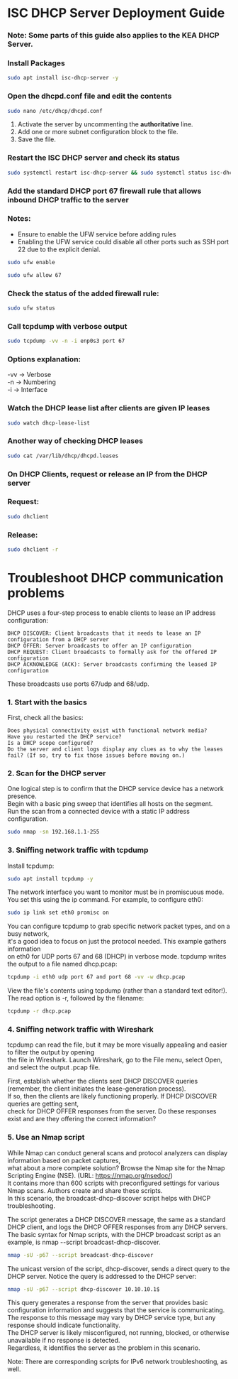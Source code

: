 ISC DHCP Server Deployment Guide
================================

### Note: Some parts of this guide also applies to the KEA DHCP Server.

### Install Packages

```bash
sudo apt install isc-dhcp-server -y
```

### Open the **dhcpd.conf** file and edit the contents

```bash
sudo nano /etc/dhcp/dhcpd.conf
```

1. Activate the server by uncommenting the **authoritative** line.
2. Add one or more subnet configuration block to the file.
3. Save the file.

### Restart the ISC DHCP server and check its status

```bash
sudo systemctl restart isc-dhcp-server && sudo systemctl status isc-dhcp-server
```

### Add the standard DHCP port 67 firewall rule that allows inbound DHCP traffic to the server

### Notes: 

- Ensure to enable the UFW service before adding rules
- Enabling the UFW service could disable all other ports such as SSH port 22 due to the explicit denial.

```bash
sudo ufw enable
```

```bash
sudo ufw allow 67
```

### Check the status of the added firewall rule:

```bash
sudo ufw status
```

### Call tcpdump with verbose output 

```bash
sudo tcpdump -vv -n -i enp0s3 port 67
```

### Options explanation:

-vv -> Verbose\
-n -> Numbering\
-i -> Interface

### Watch the DHCP lease list after clients are given IP leases

```bash
sudo watch dhcp-lease-list
```

### Another way of checking DHCP leases

```bash
sudo cat /var/lib/dhcp/dhcpd.leases
```

### On DHCP Clients, request or release an IP from the DHCP server

### Request:

```bash
sudo dhclient
```

### Release:

```bash
sudo dhclient -r
```

Troubleshoot DHCP communication problems
========================================

DHCP uses a four-step process to enable clients to lease an IP address configuration:

    DHCP DISCOVER: Client broadcasts that it needs to lease an IP configuration from a DHCP server
    DHCP OFFER: Server broadcasts to offer an IP configuration
    DHCP REQUEST: Client broadcasts to formally ask for the offered IP configuration
    DHCP ACKNOWLEDGE (ACK): Server broadcasts confirming the leased IP configuration

These broadcasts use ports 67/udp and 68/udp.

### 1. Start with the basics

First, check all the basics:

    Does physical connectivity exist with functional network media?
    Have you restarted the DHCP service?
    Is a DHCP scope configured?
    Do the server and client logs display any clues as to why the leases fail? (If so, try to fix those issues before moving on.)

### 2. Scan for the DHCP server

One logical step is to confirm that the DHCP service device has a network presence.\
Begin with a basic ping sweep that identifies all hosts on the segment.\
Run the scan from a connected device with a static IP address configuration.

```bash
sudo nmap -sn 192.168.1.1-255
```

### 3. Sniffing network traffic with tcpdump

Install tcpdump:

```bash
sudo apt install tcpdump -y
```

The network interface you want to monitor must be in promiscuous mode.\
You set this using the ip command. For example, to configure eth0:

```bash
sudo ip link set eth0 promisc on
```

You can configure tcpdump to grab specific network packet types, and on a busy network,\
it's a good idea to focus on just the protocol needed. This example gathers information\
on eth0 for UDP ports 67 and 68 (DHCP) in verbose mode. tcpdump writes the output to a file named dhcp.pcap:

```bash
tcpdump -i eth0 udp port 67 and port 68 -vv -w dhcp.pcap
```

View the file's contents using tcpdump (rather than a standard text editor!).\
The read option is -r, followed by the filename:

```bash
tcpdump -r dhcp.pcap
```

### 4. Sniffing network traffic with Wireshark

tcpdump can read the file, but it may be more visually appealing and easier to filter the output by opening\
the file in Wireshark. Launch Wireshark, go to the File menu, select Open, and select the output .pcap file.

First, establish whether the clients sent DHCP DISCOVER queries (remember, the client initiates the lease-generation process).\
If so, then the clients are likely functioning properly. If DHCP DISCOVER queries are getting sent,\
check for DHCP OFFER responses from the server. Do these responses exist and are they offering the correct information?

### 5. Use an Nmap script

While Nmap can conduct general scans and protocol analyzers can display information based on packet captures,\
what about a more complete solution? Browse the Nmap site for the Nmap Scripting Engine (NSE). (URL: https://nmap.org/nsedoc/)\
It contains more than 600 scripts with preconfigured settings for various Nmap scans. Authors create and share these scripts.\
In this scenario, the broadcast-dhcp-discover script helps with DHCP troubleshooting.

The script generates a DHCP DISCOVER message, the same as a standard DHCP client, and logs the DHCP OFFER responses from any DHCP servers.\
The basic syntax for Nmap scripts, with the DHCP broadcast script as an example, is nmap --script broadcast-dhcp-discover.

```bash
nmap -sU -p67 --script broadcast-dhcp-discover
```

The unicast version of the script, dhcp-discover, sends a direct query to the DHCP server. Notice the query is addressed to the DHCP server:

```bash
nmap -sU -p67 --script dhcp-discover 10.10.10.1$ 
```

This query generates a response from the server that provides basic configuration information and suggests that the service is communicating.\
The response to this message may vary by DHCP service type, but any response should indicate functionality.\
The DHCP server is likely misconfigured, not running, blocked, or otherwise unavailable if no response is detected.\
Regardless, it identifies the server as the problem in this scenario.

Note: There are corresponding scripts for IPv6 network troubleshooting, as well.
